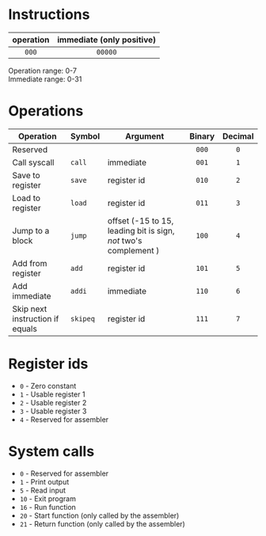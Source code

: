 # Instructions

| **operation** | **immediate (only positive)** |
| :-----------: | :---------------------------: |
|     `000`     |            `00000`            |

Operation range: 0-7  
Immediate range: 0-31

# Operations

| Operation                       | Symbol   | Argument                                                         | Binary | Decimal |
| ------------------------------- | -------- | ---------------------------------------------------------------- | :----: | :-----: |
| Reserved                        |          |                                                                  | `000`  |   `0`   |
| Call syscall                    | `call`   | immediate                                                        | `001`  |   `1`   |
| Save to register                | `save`   | register id                                                      | `010`  |   `2`   |
| Load to register                | `load`   | register id                                                      | `011`  |   `3`   |
| Jump to a block                 | `jump`   | offset (-15 to 15, leading bit is sign, _not_ two's complement ) | `100`  |   `4`   |
| Add from register               | `add`    | register id                                                      | `101`  |   `5`   |
| Add immediate                   | `addi`   | immediate                                                        | `110`  |   `6`   |
| Skip next instruction if equals | `skipeq` | register id                                                      | `111`  |   `7`   |

# Register ids

- `0` - Zero constant
- `1` - Usable register 1
- `2` - Usable register 2
- `3` - Usable register 3
- `4` - Reserved for assembler

# System calls

- `0` - Reserved for assembler
- `1` - Print output
- `5` - Read input
- `10` - Exit program
- `16` - Run function
- `20` - Start function (only called by the assembler)
- `21` - Return function (only called by the assembler)
